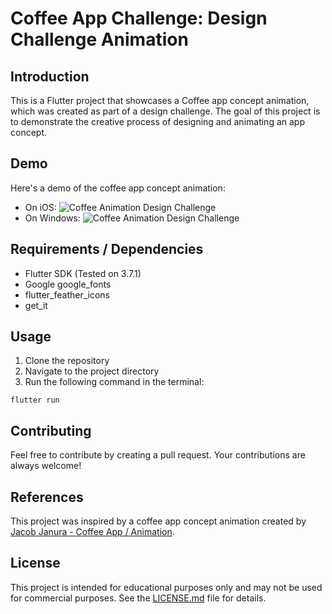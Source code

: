 # Coffee App Challenge: Design Challenge Animation

## Introduction
This is a Flutter project that showcases a Coffee app concept animation, which was created as part of a design challenge. The goal of this project is to demonstrate the creative process of designing and animating an app concept. 

## Demo
Here's a demo of the coffee app concept animation:
- On iOS:
![Coffee Animation Design Challenge](demo.gif)
- On Windows: 
![Coffee Animation Design Challenge](windows_demo.gif)



## Requirements / Dependencies
- Flutter SDK (Tested on 3.7.1)
- Google google_fonts
- flutter_feather_icons
- get_it

## Usage
1. Clone the repository
2. Navigate to the project directory
3. Run the following command in the terminal:
```
flutter run
```

## Contributing
Feel free to contribute by creating a pull request. Your contributions are always welcome!

## References
This project was inspired by a coffee app concept animation created by [Jacob Janura - 
Coffee App / Animation](https://dribbble.com/shots/14166097-Coffee-App).



## License
This project is intended for educational purposes only and may not be used for commercial purposes. See the [LICENSE.md](LICENSE.md) file for details.
